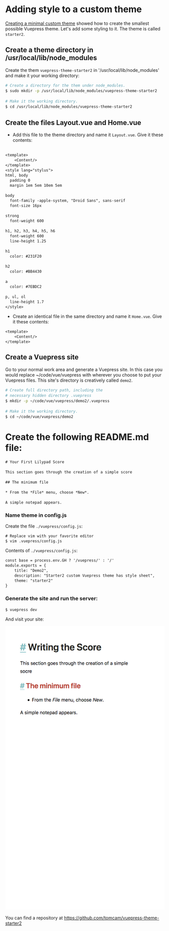 # Adding style to a custom theme

[Creating a minimal custom theme](./custom1.md) showed how to create the smallest possible
Vuepress theme. Let's add some styling to it. The theme is called `starter2`.

## Create a theme directory in /usr/local/lib/node_modules

Create the them `vuepress-theme-starter2` in '/usr/local/lib/node_modules' 
and make it your working directory:

```bash
# Create a directory for the them under node_modules. 
$ sudo mkdir -p /usr/local/lib/node_modules/vuepress-theme-starter2

# Make it the working directory.
$ cd /usr/local/lib/node_modules/vuepress-theme-starter2
```

## Create the files Layout.vue and Home.vue

* Add this file to the theme directory and name it `Layout.vue`. Give it these contents:

```

<template>
    <Content/>
</template>
<style lang="stylus">
html, body
  padding 0
  margin 1em 5em 10em 5em

body
  font-family -apple-system, "Droid Sans", sans-serif
  font-size 16px

strong
  font-weight 600

h1, h2, h3, h4, h5, h6
  font-weight 600
  line-height 1.25

h1
  color: #231F20

h2
  color: #BB4430

a
  color: #7EBDC2

p, ul, ol
  line-height 1.7
</style>

```

* Create an identical file in the same directory and name it `Home.vue`. Give it these contents:

```
<template> 
    <Content/> 
</template> 
```
## Create a Vuepress site

Go to your normal work area and generate a Vuepress site. In this case
you would replace ~/code/vue/vuepress with wherever you choose to put
your Vuepress files. This site's directory is creatively called `demo2`.

```bash
# Create full directory path, including the
# necessary hidden directory .vuepress
$ mkdir -p ~/code/vue/vuepress/demo2/.vuepress

# Make it the working directory.
$ cd ~/code/vue/vuepress/demo2
```

# Create the following README.md file:

```
# Your First Lilypad Score

This section goes through the creation of a simple score

## The minimum file

* From the *File* menu, choose *New*.

A simple notepad appears.
```

### Name theme in config.js

Create the file `./vuepress/config.js`:

```
# Replace vim with your favorite editor 
$ vim .vuepress/config.js
```

Contents of `./vuepress/config.js`:

```
const base = process.env.GH ? '/vuepress/' : '/'
module.exports = {
    title: "Demo2",
    description: "Starter2 custom Vuepress theme has style sheet",
    theme: "starter2"
}
```

### Generate the site and run the server:

```bash
$ vuepress dev
```
And visit your site:

![Screen shot of the minimal VuePress theme named starter1 ](/assets/img/starter2-vuepress-custom-theme.png)

You can find a repository at https://github.com/tomcam/vuepress-theme-starter2
